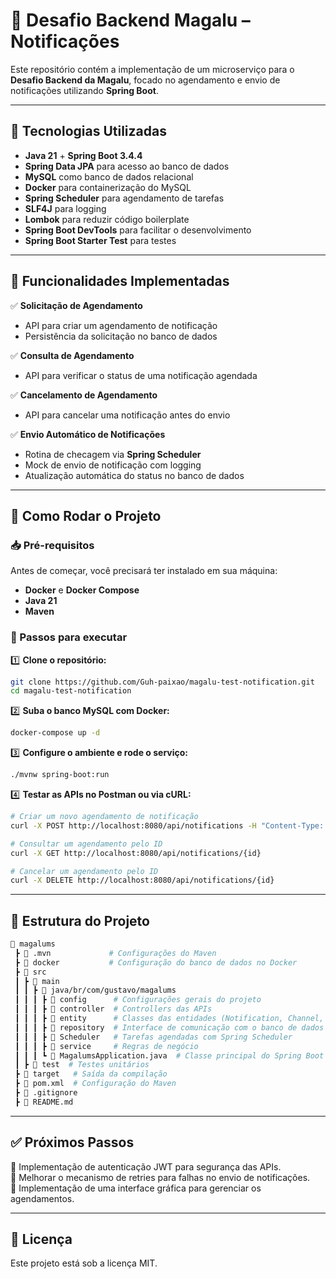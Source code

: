 # 🚀 Desafio Backend Magalu – Notificações

Este repositório contém a implementação de um microserviço para o **Desafio Backend da Magalu**, focado no agendamento e
envio de notificações utilizando **Spring Boot**.


---

## 📌 Tecnologias Utilizadas

- **Java 21** + **Spring Boot 3.4.4**
- **Spring Data JPA** para acesso ao banco de dados
- **MySQL** como banco de dados relacional
- **Docker** para containerização do MySQL
- **Spring Scheduler** para agendamento de tarefas
- **SLF4J** para logging
- **Lombok** para reduzir código boilerplate
- **Spring Boot DevTools** para facilitar o desenvolvimento
- **Spring Boot Starter Test** para testes

---

## 📢 Funcionalidades Implementadas

✅ **Solicitação de Agendamento**

- API para criar um agendamento de notificação
- Persistência da solicitação no banco de dados

✅ **Consulta de Agendamento**

- API para verificar o status de uma notificação agendada

✅ **Cancelamento de Agendamento**

- API para cancelar uma notificação antes do envio

✅ **Envio Automático de Notificações**

- Rotina de checagem via **Spring Scheduler**
- Mock de envio de notificação com logging
- Atualização automática do status no banco de dados

---

## 🚀 Como Rodar o Projeto

### 📥 Pré-requisitos

Antes de começar, você precisará ter instalado em sua máquina:

- **Docker** e **Docker Compose**
- **Java 21**
- **Maven**

### 📌 Passos para executar

1️⃣ **Clone o repositório:**

```bash
git clone https://github.com/Guh-paixao/magalu-test-notification.git
cd magalu-test-notification
```

2️⃣ **Suba o banco MySQL com Docker:**

```bash
docker-compose up -d
```

3️⃣ **Configure o ambiente e rode o serviço:**

```bash
./mvnw spring-boot:run
```

4️⃣ **Testar as APIs no Postman ou via cURL:**

```bash
# Criar um novo agendamento de notificação
curl -X POST http://localhost:8080/api/notifications -H "Content-Type: application/json" -d '{"channel": "EMAIL", "message": "Olá!", "scheduleTime": "2025-03-26T12:00:00"}'

# Consultar um agendamento pelo ID
curl -X GET http://localhost:8080/api/notifications/{id}

# Cancelar um agendamento pelo ID
curl -X DELETE http://localhost:8080/api/notifications/{id}
```

---

## 📜 Estrutura do Projeto

```bash
📂 magalums
 ┣ 📂 .mvn             # Configurações do Maven
 ┣ 📂 docker           # Configuração do banco de dados no Docker
 ┣ 📂 src
 ┃ ┣ 📂 main
 ┃ ┃ ┣ 📂 java/br/com/gustavo/magalums
 ┃ ┃ ┃ ┣ 📂 config      # Configurações gerais do projeto
 ┃ ┃ ┃ ┣ 📂 controller  # Controllers das APIs
 ┃ ┃ ┃ ┣ 📂 entity      # Classes das entidades (Notification, Channel, Status)
 ┃ ┃ ┃ ┣ 📂 repository  # Interface de comunicação com o banco de dados
 ┃ ┃ ┃ ┣ 📂 Scheduler   # Tarefas agendadas com Spring Scheduler
 ┃ ┃ ┃ ┣ 📂 service     # Regras de negócio
 ┃ ┃ ┃ ┗ 📜 MagalumsApplication.java  # Classe principal do Spring Boot
 ┃ ┣ 📂 test  # Testes unitários
 ┣ 📂 target   # Saída da compilação
 ┣ 📜 pom.xml  # Configuração do Maven
 ┣ 📜 .gitignore
 ┣ 📜 README.md
```

---

## ✅ Próximos Passos

🔹 Implementação de autenticação JWT para segurança das APIs.  
🔹 Melhorar o mecanismo de retries para falhas no envio de notificações.  
🔹 Implementação de uma interface gráfica para gerenciar os agendamentos.

---

## 📄 Licença

Este projeto está sob a licença MIT.

